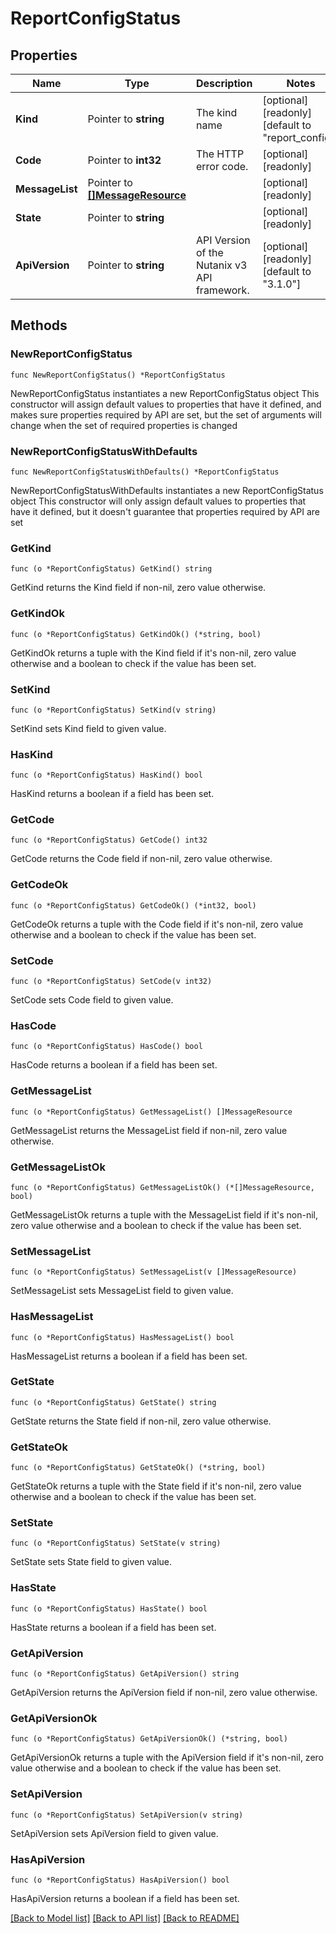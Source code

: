 # ReportConfigStatus

## Properties

Name | Type | Description | Notes
------------ | ------------- | ------------- | -------------
**Kind** | Pointer to **string** | The kind name | [optional] [readonly] [default to "report_config"]
**Code** | Pointer to **int32** | The HTTP error code. | [optional] [readonly] 
**MessageList** | Pointer to [**[]MessageResource**](MessageResource.md) |  | [optional] [readonly] 
**State** | Pointer to **string** |  | [optional] [readonly] 
**ApiVersion** | Pointer to **string** | API Version of the Nutanix v3 API framework. | [optional] [readonly] [default to "3.1.0"]

## Methods

### NewReportConfigStatus

`func NewReportConfigStatus() *ReportConfigStatus`

NewReportConfigStatus instantiates a new ReportConfigStatus object
This constructor will assign default values to properties that have it defined,
and makes sure properties required by API are set, but the set of arguments
will change when the set of required properties is changed

### NewReportConfigStatusWithDefaults

`func NewReportConfigStatusWithDefaults() *ReportConfigStatus`

NewReportConfigStatusWithDefaults instantiates a new ReportConfigStatus object
This constructor will only assign default values to properties that have it defined,
but it doesn't guarantee that properties required by API are set

### GetKind

`func (o *ReportConfigStatus) GetKind() string`

GetKind returns the Kind field if non-nil, zero value otherwise.

### GetKindOk

`func (o *ReportConfigStatus) GetKindOk() (*string, bool)`

GetKindOk returns a tuple with the Kind field if it's non-nil, zero value otherwise
and a boolean to check if the value has been set.

### SetKind

`func (o *ReportConfigStatus) SetKind(v string)`

SetKind sets Kind field to given value.

### HasKind

`func (o *ReportConfigStatus) HasKind() bool`

HasKind returns a boolean if a field has been set.

### GetCode

`func (o *ReportConfigStatus) GetCode() int32`

GetCode returns the Code field if non-nil, zero value otherwise.

### GetCodeOk

`func (o *ReportConfigStatus) GetCodeOk() (*int32, bool)`

GetCodeOk returns a tuple with the Code field if it's non-nil, zero value otherwise
and a boolean to check if the value has been set.

### SetCode

`func (o *ReportConfigStatus) SetCode(v int32)`

SetCode sets Code field to given value.

### HasCode

`func (o *ReportConfigStatus) HasCode() bool`

HasCode returns a boolean if a field has been set.

### GetMessageList

`func (o *ReportConfigStatus) GetMessageList() []MessageResource`

GetMessageList returns the MessageList field if non-nil, zero value otherwise.

### GetMessageListOk

`func (o *ReportConfigStatus) GetMessageListOk() (*[]MessageResource, bool)`

GetMessageListOk returns a tuple with the MessageList field if it's non-nil, zero value otherwise
and a boolean to check if the value has been set.

### SetMessageList

`func (o *ReportConfigStatus) SetMessageList(v []MessageResource)`

SetMessageList sets MessageList field to given value.

### HasMessageList

`func (o *ReportConfigStatus) HasMessageList() bool`

HasMessageList returns a boolean if a field has been set.

### GetState

`func (o *ReportConfigStatus) GetState() string`

GetState returns the State field if non-nil, zero value otherwise.

### GetStateOk

`func (o *ReportConfigStatus) GetStateOk() (*string, bool)`

GetStateOk returns a tuple with the State field if it's non-nil, zero value otherwise
and a boolean to check if the value has been set.

### SetState

`func (o *ReportConfigStatus) SetState(v string)`

SetState sets State field to given value.

### HasState

`func (o *ReportConfigStatus) HasState() bool`

HasState returns a boolean if a field has been set.

### GetApiVersion

`func (o *ReportConfigStatus) GetApiVersion() string`

GetApiVersion returns the ApiVersion field if non-nil, zero value otherwise.

### GetApiVersionOk

`func (o *ReportConfigStatus) GetApiVersionOk() (*string, bool)`

GetApiVersionOk returns a tuple with the ApiVersion field if it's non-nil, zero value otherwise
and a boolean to check if the value has been set.

### SetApiVersion

`func (o *ReportConfigStatus) SetApiVersion(v string)`

SetApiVersion sets ApiVersion field to given value.

### HasApiVersion

`func (o *ReportConfigStatus) HasApiVersion() bool`

HasApiVersion returns a boolean if a field has been set.


[[Back to Model list]](../README.md#documentation-for-models) [[Back to API list]](../README.md#documentation-for-api-endpoints) [[Back to README]](../README.md)


